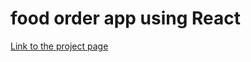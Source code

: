 # food order app using React

[Link to the project page](https://benyossef27.github.io/food-order-app/)
